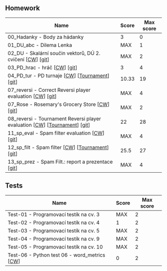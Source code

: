 ## Homework

| Name​                                                                                                                                                                                                                                                                                      | Score | Max score |
| ----------------------------------------------------------------------------------------------------------------------------------------------------------------------------------------------------------------------------------------------------------------------------------------- | ----- | --------- |
| 00_Hadanky - Body za hádanky                                                                                                                                                                                                                                                              | 3     | 0         |
| 01_DU_abc - Dilema Lenka                                                                                                                                                                                                                                                                  | MAX   | 1         |
| 02_DU - Skalární součin vektorů, DÚ 2. cvičení \[[CW](https://cw.felk.cvut.cz/wiki/courses/b4b33rph/cviceni/program_po_tydnech/tyden_02#du_na_pristi_tyden_-_modul_pro_vypocet_skalarniho_soucinu_2_vektoru "Assignment instruction")\] \[[git](du/0.%20vectors/)\]                       | MAX   | 2         |
| 03_PD_hrac - hráč [[CW](http://cw.felk.cvut.cz/doku.php/courses/b4b33rph/cviceni/veznovo_dilema/03_pd_hrac "Assignment instruction")] \[[git](du/1.%20veznovo_player/)\]                                                                                                                  | 3     | 4         |
| 04_PD_tur - PD turnaje [[CW](http://cw.felk.cvut.cz/doku.php/courses/b4b33rph/cviceni/veznovo_dilema/specifikace#turnaj_e "Assignment instruction")] [[Tournament](https://cw.felk.cvut.cz/brute/student/view_upload/1166077/tournament_result/354170)] [[git](du/1.%20veznovo_player/)]  | 10.33 | 19        |
| 07_reversi - Correct Reversi player evaluation [[CW](https://cw.fel.cvut.cz/wiki/courses/b4b33rph/cviceni/reversi/start "Assignment instruction")] [[git](du/2.%20reversi_player/)]                                                                                                       | MAX   | 4         |
| 07_Rose - Rosemary's Grocery Store [[CW](https://cw.fel.cvut.cz/wiki/courses/b4b33rph/cviceni/program_po_tydnech/tyden_07_testovani "Assignment instruction")] \[[git](du/3.%20rosemary/)\]                                                                                               | MAX   | 2         |
| 08_reversi - Tournament Reversi player evaluation [[CW](https://cw.fel.cvut.cz/wiki/courses/b4b33rph/cviceni/reversi/start "Assignment instruction")] [[Tournament](https://cw.felk.cvut.cz/brute/student/view_upload/1209529/tournament_result/355130)] [[git](du/2.%20reversi_player/)] | 22    | 28        |
| 11_sp_eval - Spam filter evaluation [[CW](https://cw.fel.cvut.cz/wiki/courses/b4b33rph/cviceni/spam/specifikace#sp-eval "Assignment instruction")] [[git](du/spam_filtr/)]                                                                                                                | MAX   | 4         |
| 12_sp_filt - Spam filter [[CW](https://cw.fel.cvut.cz/wiki/courses/b4b33rph/cviceni/spam/specifikace#sp-filt "Assignment instruction")] [[Tournament](https://cw.felk.cvut.cz/brute/student/view_upload/1242237/tournament_result/370399)] [[git](du/spam_filtr/)]                        | 25.5  | 27        |
| 13_sp_prez - Spam Filt.: report a prezentace [[git](du/spam_filtr/presentation.pdf)]                                                                                                                                                                                                      | MAX   | 4         |

## Tests

| Name​                                                                                                                                                    | Score | Max score |
| ------------------------------------------------------------------------------------------------------------------------------------------------------- | ----- | --------- |
| Test-01 - Programovací testík na cv. 3                                                                                                                  | MAX   | 2         |
| Test-02 - Programovací testík na cv. 4                                                                                                                  | 1     | 2         |
| Test-03 - Programovací testík na cv. 5                                                                                                                  | MAX   | 2         |
| Test-04 - Programovací testík na cv. 9                                                                                                                  | MAX   | 2         |
| Test-05 - Programovací testík na cv. 10                                                                                                                 | MAX   | 2         |
| Test-06 - Python test 06 - word_metrics [[CW](http://cw.felk.cvut.cz/cmp/courses/b4b33rph/pages/word-metrics/word_metrics.py "Assignment instruction")] | 0     | 2         |


